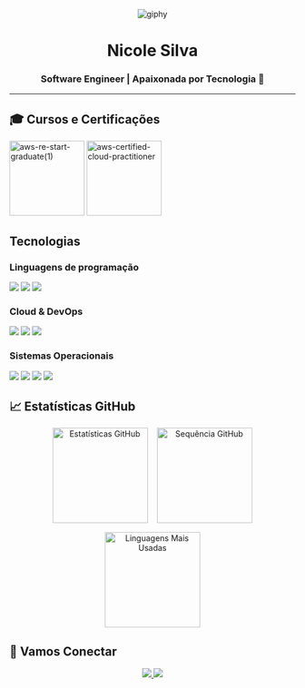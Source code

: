 <div align="center">

![giphy](https://github.com/user-attachments/assets/807fb4ca-ac70-4961-bf03-3a0248a5dd46)

  <h1>Nicole Silva</h1>
  <h3> Software Engineer | Apaixonada por Tecnologia 🚀</h3>
</div>

***
## 🎓 Cursos e Certificações

<img width="132" height="132" alt="aws-re-start-graduate(1)" src="https://github.com/user-attachments/assets/82559a50-fb76-4cef-b137-0bb3a917bb5b" />
<img width="132" height="132" alt="aws-certified-cloud-practitioner" src="https://github.com/user-attachments/assets/40fc48b5-0879-4df3-9189-3ebabb34a342" />


## Tecnologias

### Linguagens de programação
<div align="left">
  <img src="https://img.shields.io/badge/C%2B%2B-00599C?style=for-the-badge&logo=c%2B%2B&logoColor=white" />
  <img src="https://img.shields.io/badge/Python-3776AB?style=for-the-badge&logo=python&logoColor=white" />
  <img src="https://img.shields.io/badge/Java-00599C?style=for-the-badge&logo=javalogoColor=white" />
</div>

###  Cloud & DevOps
<div align="left">
  <img src="https://img.shields.io/badge/AWS-FF9900?style=for-the-badge&logo=amazonaws&logoColor=white" />
  <img src="https://img.shields.io/badge/Docker-2496ED?style=for-the-badge&logo=docker&logoColor=white" />
  <img src="https://img.shields.io/badge/Terraform-7B42BC?style=for-the-badge&logo=terraform&logoColor=white" />
</div>

### Sistemas Operacionais
<div align="left">
  <img src="https://img.shields.io/badge/Fedora-51A2DA?style=for-the-badge&logo=fedora&logoColor=white" />
  <img src="https://img.shields.io/badge/Ubuntu-E95420?style=for-the-badge&logo=ubuntu&logoColor=white" />
  <img src="https://img.shields.io/badge/Linux_Mint-87CF3E?style=for-the-badge&logo=linux-mint&logoColor=white" />
  <img src="https://img.shields.io/badge/Manjaro-35BF5C?style=for-the-badge&logo=manjaro&logoColor=white" />
</div>

## 📈 Estatísticas GitHub
<div align="center" style="display: flex; flex-wrap: wrap; gap: 1rem; justify-content: center;">
  <img 
    src="https://github-readme-stats.vercel.app/api?username=nicolesilvaa&show_icons=true&count_private=true&hide_border=true&title_color=D2691E&icon_color=D2691E&text_color=c9d1d9&bg_color=0d1117&locale=pt-br" 
    alt="Estatísticas GitHub" 
    height="168"
  />
  <img 
    src="https://github-readme-streak-stats.herokuapp.com/?user=nicolesilvaa&hide_border=true&stroke=D2691E&background=0d1117&ring=D2691E&fire=D2691E&currStreakNum=c9d1d9&sideNums=D2691E&currStreakLabel=D2691E&sideLabels=D2691E&dates=5C677D&locale=pt-br" 
    alt="Sequência GitHub" 
    height="168"
  />
  <img 
    src="https://github-readme-stats.vercel.app/api/top-langs/?username=nicolesilvaa&layout=compact&hide_border=true&title_color=D2691E&text_color=c9d1d9&bg_color=0d1117&locale=pt-br" 
    alt="Linguagens Mais Usadas" 
    height="168"
  />
</div>

## 🤝 Vamos Conectar

<div align="center">
  <a href="mailto:nicolesilva8144@gmail.com">
    <img src="https://img.shields.io/badge/Gmail-D14836?style=for-the-badge&logo=gmail&logoColor=white" />
  </a>
  <a href="https://www.linkedin.com/in/nicole-silva-a1a184224/">
    <img src="https://img.shields.io/badge/LinkedIn-0077B5?style=for-the-badge&logo=linkedin&logoColor=white" />
  </a>
</div>


